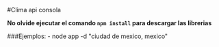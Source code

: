 #Clima api consola

**No olvide ejecutar el comando ```npm install``` para descargar las librerias**

###Ejemplos:
    - node app -d "ciudad de mexico, mexico"
